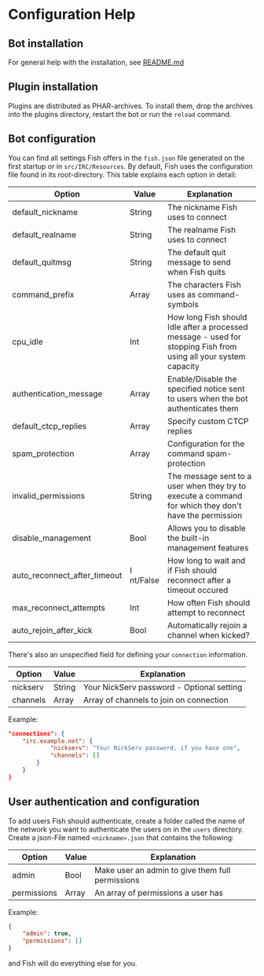 # Configuration Help

## Bot installation

For general help with the installation, see [README.md](README.md)

## Plugin installation

Plugins are distributed as PHAR-archives. To install them, drop the archives into the plugins directory, restart the bot or run the `reload` command.

## Bot configuration

You can find all settings Fish offers in the `fish.json` file generated on the first startup or in `src/IRC/Resources`.
By default, Fish uses the configuration file found in its root-directory.
This table explains each option in detail:

| Option | Value | Explanation |
|--------|-------|-------------|
| default_nickname | String | The nickname Fish uses to connect |
| default_realname | String | The realname Fish uses to connect |
| default_quitmsg | String | The default quit message to send when Fish quits |
| command_prefix | Array | The characters Fish uses as command-symbols |
| cpu_idle | Int | How long Fish should Idle after a processed message - used for stopping Fish from using all your system capacity |
| authentication_message | Array | Enable/Disable the specified notice sent to users when the bot authenticates them |
| default_ctcp_replies | Array | Specify custom CTCP replies |
| spam_protection | Array | Configuration for the command spam-protection |
| invalid_permissions | String | The message sent to a user when they try to execute a command for which they don't have the permission |
| disable_management | Bool | Allows you to disable the built-in management features |
| auto_reconnect_after_timeout | I nt/False| How long to wait and if Fish should reconnect after a timeout occured |
| max_reconnect_attempts | Int | How often Fish should attempt to reconnect |
| auto_rejoin_after_kick | Bool | Automatically rejoin a channel when kicked? |

There's also an unspecified field for defining your `connection` information. 

| Option | Value | Explanation |
|--------|-------|-------------|
| nickserv | String | Your NickServ password - Optional setting |
| channels | Array | Array of channels to join on connection |

Example: 

```json
"connections": {
    "irc.example.net": {
            "nickserv": "Your NickServ password, if you have one",
            "channels": []
        }
    }
}
```

## User authentication and configuration

To add users Fish should authenticate, create a folder called the name of the network you want to authenticate the users on in the `users` directory.
Create a json-File named `<nickname>.json` that contains the following:

| Option | Value | Explanation |
|--------|-------|-------------|
| admin | Bool | Make user an admin to give them full permissions |
| permissions | Array | An array of permissions a user has |

Example: 

```json
{
    "admin": true,
    "permissions": []
}
```

and Fish will do everything else for you.